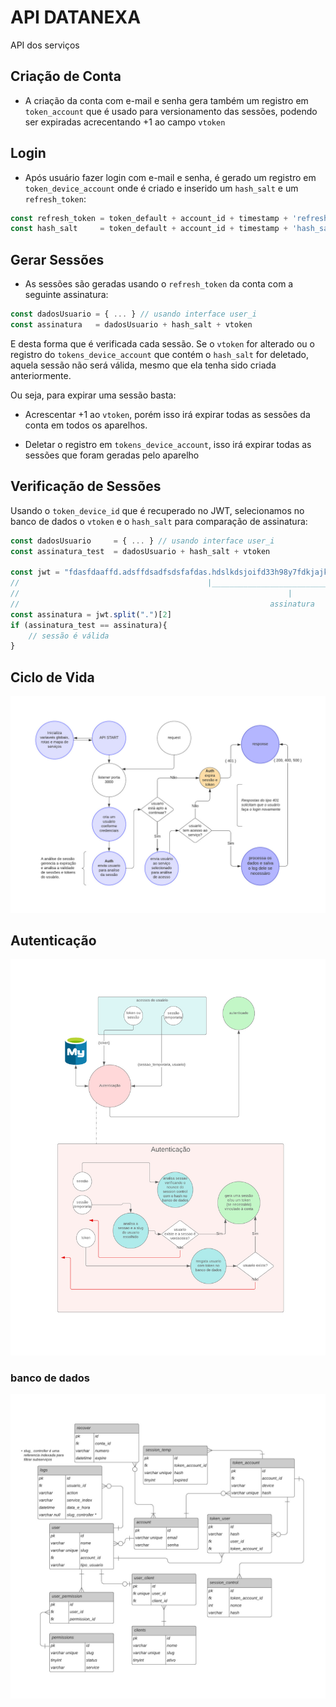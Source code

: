 # API DATANEXA
API dos serviços

## Criação de Conta

 - A criação da conta com e-mail e senha gera também um registro em `token_account` que é usado para versionamento das sessões, podendo ser expiradas acrecentando +1 ao campo `vtoken`

## Login

- Após usuário fazer login com e-mail e senha, é gerado um registro em `token_device_account` onde é criado e inserido um `hash_salt` e um `refresh_token`:
```typescript
const refresh_token = token_default + account_id + timestamp + 'refresh_token' // sha512
const hash_salt     = token_default + account_id + timestamp + 'hash_salt' // sha256
```

## Gerar Sessões

- As sessões são geradas usando o `refresh_token` da conta com a seguinte assinatura:

```typescript
const dadosUsuario = { ... } // usando interface user_i
const assinatura   = dadosUsuario + hash_salt + vtoken
```
E desta forma que é verificada cada sessão. Se o `vtoken` for alterado ou o registro do `tokens_device_account` que contém o `hash_salt` for deletado, aquela sessão não será válida, mesmo que ela tenha sido criada anteriormente.

Ou seja, para expirar uma sessão basta:

- Acrescentar +1 ao `vtoken`, porém isso irá expirar todas as sessões da conta em todos os aparelhos.

- Deletar o registro em `tokens_device_account`, isso irá expirar todas as sessões que foram geradas pelo aparelho

## Verificação de Sessões

Usando o `token_device_id` que é recuperado no JWT, selecionamos no banco de dados o `vtoken` e o `hash_salt` para comparação de assinatura:

```typescript
const dadosUsuario     = { ... } // usando interface user_i
const assinatura_test  = dadosUsuario + hash_salt + vtoken

const jwt = "fdasfdaaffd.adsffdsadfsdsfafdas.hdslkdsjoifd33h98y7fdkjajksa2398498"
//                                          |___________________________________|
//                                                            |
//                                                        assinatura
const assinatura = jwt.split(".")[2]
if (assinatura_test == assinatura){
    // sessão é válida
}
```

## Ciclo de Vida

<img src="Ciclo_API.jpeg">

## Autenticação

<img src="Autentication.jpeg">

### banco de dados
<img src="AuthDB.jpeg">
